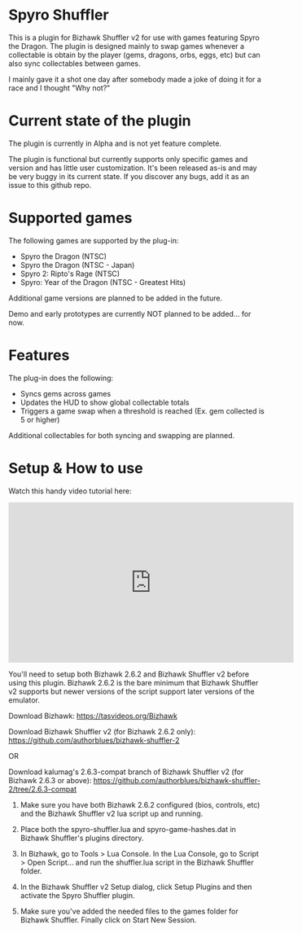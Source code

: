 # Spyro Shuffler
This is a plugin for Bizhawk Shuffler v2 for use with games featuring Spyro the Dragon.
The plugin is designed mainly to swap games whenever a collectable is obtain by the player (gems, dragons, orbs, eggs, etc) but can also sync collectables between games.

I mainly gave it a shot one day after somebody made a joke of doing it for a race and I thought "Why not?"

# Current state of the plugin

The plugin is currently in Alpha and is not yet feature complete.

The plugin is functional but currently supports only specific games and version and has little user customization. It's been released as-is and may be very buggy in its current state. If you discover any bugs, add it as an issue to this github repo.

# Supported games
The following games are supported by the plug-in:

* Spyro the Dragon (NTSC)
* Spyro the Dragon (NTSC - Japan)
* Spyro 2: Ripto's Rage (NTSC)
* Spyro: Year of the Dragon (NTSC - Greatest Hits)

Additional game versions are planned to be added in the future.

Demo and early prototypes are currently NOT planned to be added... for now.

# Features

The plug-in does the following:

* Syncs gems across games
* Updates the HUD to show global collectable totals
* Triggers a game swap when a threshold is reached (Ex. gem collected is 5 or higher)

Additional collectables for both syncing and swapping are planned.

# Setup & How to use

Watch this handy video tutorial here:

<iframe width="560" height="315" src="https://www.youtube.com/embed/aUmPSJnvCAY" title="YouTube video player" frameborder="0" allow="accelerometer; autoplay; clipboard-write; encrypted-media; gyroscope; picture-in-picture" allowfullscreen></iframe>

You'll need to setup both Bizhawk 2.6.2 and Bizhawk Shuffler v2 before using this plugin. Bizhawk 2.6.2 is the bare minimum that Bizhawk Shuffler v2 supports but newer versions of the script support later versions of the emulator.

Download Bizhawk: https://tasvideos.org/Bizhawk

Download Bizhawk Shuffler v2 (for Bizhawk 2.6.2 only): https://github.com/authorblues/bizhawk-shuffler-2

OR

Download kalumag's 2.6.3-compat branch of Bizhawk Shuffler v2 (for Bizhawk 2.6.3 or above): https://github.com/authorblues/bizhawk-shuffler-2/tree/2.6.3-compat

1. Make sure you have both Bizhawk 2.6.2 configured (bios, controls, etc) and the Bizhawk Shuffler v2 lua script up and running.

2. Place both the spyro-shuffler.lua and spyro-game-hashes.dat in Bizhawk Shuffler's plugins directory.

3. In Bizhawk, go to Tools > Lua Console. In the Lua Console, go to Script > Open Script... and run the shuffler.lua script in the Bizhawk Shuffler folder.

4. In the Bizhawk Shuffler v2 Setup dialog, click Setup Plugins and then activate the Spyro Shuffler plugin.

5. Make sure you've added the needed files to the games folder for Bizhawk Shuffler. Finally click on Start New Session.